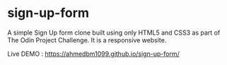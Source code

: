 # sign-up-form

A simple Sign Up form clone built using only HTML5 and CSS3 as part of The Odin Project Challenge. It is a responsive website.

Live DEMO : https://ahmedbm1099.github.io/sign-up-form/
